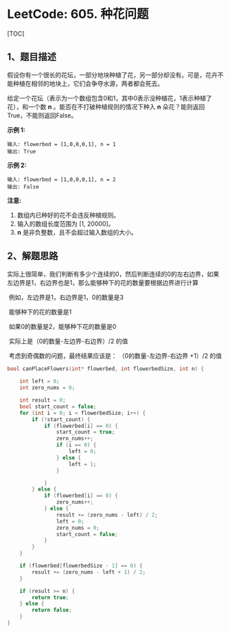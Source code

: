 # LeetCode: 605. 种花问题

[TOC]

## 1、题目描述



假设你有一个很长的花坛，一部分地块种植了花，另一部分却没有。可是，花卉不能种植在相邻的地块上，它们会争夺水源，两者都会死去。

给定一个花坛（表示为一个数组包含0和1，其中0表示没种植花，1表示种植了花），和一个数 **n** 。能否在不打破种植规则的情况下种入 **n** 朵花？能则返回True，不能则返回False。



**示例 1:**

```
输入: flowerbed = [1,0,0,0,1], n = 1
输出: True
```

**示例 2:**

```
输入: flowerbed = [1,0,0,0,1], n = 2
输出: False
```

**注意:**

1. 数组内已种好的花不会违反种植规则。
2. 输入的数组长度范围为 [1, 20000]。
3. **n** 是非负整数，且不会超过输入数组的大小。



## 2、解题思路

​	实际上很简单，我们判断有多少个连续的0，然后判断连续的0的左右边界，如果左边界是1，右边界也是1，那么能够种下的花的数量要根据边界进行计算

​	例如，左边界是1，右边界是1，0的数量是3

​	能够种下的花的数量是1

​	如果0的数量是2，能够种下花的数量是0

​	实际上是（0的数量-左边界-右边界）/2 的值

​	考虑到奇偶数的问题，最终结果应该是：	（0的数量-左边界-右边界 +1）/2 的值

```c
bool canPlaceFlowers(int* flowerbed, int flowerbedSize, int n) {
    
    int left = 0;
    int zero_nums = 0;

    int result = 0;
    bool start_count = false;
    for (int i = 0; i < flowerbedSize; i++) {
        if (!start_count) {
            if (flowerbed[i] == 0) {
                start_count = true;
                zero_nums++;
                if (i == 0) {
                    left = 0;
                } else {
                    left = 1;
                }

            }
        } else {
            if (flowerbed[i] == 0) {
                zero_nums++;
            } else {
                result += (zero_nums - left) / 2;
                left = 0;
                zero_nums = 0;
                start_count = false;
            }
        }
    }

    if (flowerbed[flowerbedSize - 1] == 0) {
        result += (zero_nums - left + 1) / 2;
    }

    if (result >= n) {
        return true;
    } else {
        return false;
    }
}
```



